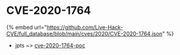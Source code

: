 # CVE-2020-1764
{% embed url="https://github.com/Live-Hack-CVE/full_database/blob/main/cves/2020/CVE-2020-1764.json" %}

* jpts ~> [cve-2020-1764-poc](https://www.alice-snow.ru/2020/database/cve-2020-1764/cve-2020-1764-poc-jpts)